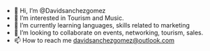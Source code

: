 - 👋 Hi, I’m @Davidsanchezgomez
- 👀 I’m interested in Tourism and Music.
- 🌱 I’m currently learning languages, skills related to marketing 
- 💞️ I’m looking to collaborate on events, networking, tourism, sales.
- 📫 How to reach me davidsanchezgomez@outlook.com

<!---
Davidsanchezgomez/Davidsanchezgomez is a ✨ special ✨ repository because its `README.md` (this file) appears on your GitHub profile.
You can click the Preview link to take a look at your changes.
--->
